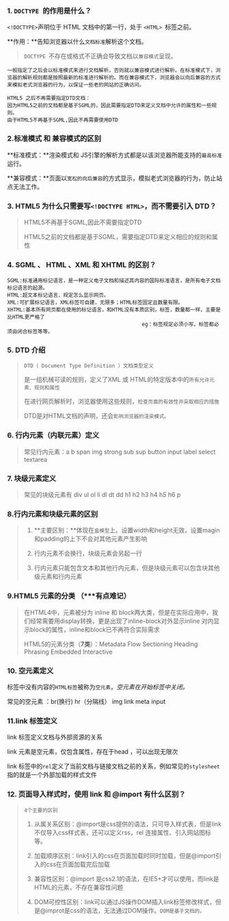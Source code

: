 ### 1. `DOCTYPE `的作用是什么？

`<!DOCTYPE>`声明位于 HTML 文档中的第一行，处于 `<HTML> `标签之前。

**作用：**告知浏览器以什么`文档标准`解析这个文档。

> `DOCTYPE `不存在或格式不正确会导致文档以`兼容模式`呈现。

```
一般指定了之后会以标准模式来进行文档解析，否则就以兼容模式进行解析。在标准模式下，浏览器的解析规则都是按照最新的标准进行解析的。而在兼容模式下，浏览器会以向后兼容的方式来模拟老式浏览器的行为，以保证一些老的网站的正确访问。

HTML5 之后不再需要指定DTD文档：
因为HTML5之前的文档都是基于SGML的，因此需要指定DTD来定义文档中允许的属性和一些规则。
由于HTML5不再基于SGML,因此不再需要使用DTD
```

### 2.标准模式 和 兼容模式的区别

**标准模式：**渲染模式和 JS引擎的解析方式都是以该浏览器所能支持的`最高标准`运行。

**兼容模式：**页面以`宽松的向后兼容`的方式显示，模拟老式浏览器的行为，防止站点无法工作。

### 3. HTML5 为什么只需要写`<!DOCTYPE HTML>`，而不需要引入 DTD？

> HTML5不再基于SGML,因此不需要指定DTD
>
> HTML5之前的文档都是基于SGML，需要指定DTD来定义相应的规则和属性

### 4. SGML 、 HTML 、XML 和 XHTML 的区别？

```
SGML:标准通用标记语言，是一种定义电子文档和描述其内容的国际标准语言，是所有电子文档标记语言的起源。
HTML:超文本标记语言，规定怎么显示网页。
XML:可扩展标记语言，XML标签可自建，无限多；HTML标签固定且数量有限。
XHTML:基本所有网页都在使用的标记语言，和HTML没有本质区别，标签，数量都一样，主要是比HTML更严格了
											eg：标签规定必须小写，标签都必须由闭合标签等等。
```

### 5. DTD 介绍

> `DTD（ Document Type Definition ）文档类型定义`	
>
> 是一组机械可读的规则，定义了XML 或 HTML的特定版本中的`所有允许元素、规则和属性`
>
> 在进行网页解析时，浏览器使用这些规则，`检查页面的有效性并采取相应的措施`
>
> DTD是对HTML文档的声明，还会`影响浏览器的渲染模式。`

### 6. 行内元素（内联元素）定义

> 常见行内元素：a b span img strong sub sup button input label select textarea

### 7. 块级元素定义

> 常见的块级元素有 div ul ol li dl dt dd h1 h2 h3 h4 h5 h6 p

### 8.行内元素和块级元素的区别

> 1. **主要区别：**体现在`盒模型`上。设置width和height无效，设置magin 和padding的上下不会对其他元素产生影响
>
> 2. 行内元素不会换行，块级元素会另起一行
>
> 3. 行内元素只能包含文本和其他行内元素，但是块级元素可以包含块其他级元素和行内元素

### 9.HTML5 元素的分类 （***有点难记）

> 在HTML4中，元素被分为 inline 和 block两大类，但是在实际应用中，我们经常需要用display转换，更是出现了inline-block对外显示inline 对内显示block的属性，inline和block已不再符合实际需求
>
> HTML5的元素分类（**7类**）：Metadata Flow Sectioning Heading Phrasing Embedded Interactive

### 10. 空元素定义

标签中没有内容的`HTML标签`被称为`空元素`，*空元素在开始标签中关闭。*

常见的空元素 ：br(换行)  hr（分隔线） img  link  meta  input

### 11.link 标签定义

link 标签定义文档与外部资源的关系

link 元素是空元素，仅包含属性，存在于head ，可以出现无限次

link 标签中的`rel`定义了当前文档与链接文档之前的关系，例如常见的`stylesheet`指的就是一个外部加载的样式文件

### 12. 页面导入样式时，使用 link 和 @import 有什么区别？

>`4个主要的区别`
>
>1. 从属关系区别：@import是css提供的语法，只可导入样式表，但是link不仅导入css样式表，还可以定义rss，rel 连接属性、引入网站图标等。
>
>2. 加载顺序区别：link引入的css在页面加载时同时加载，但是@import引入的css在页面加载完后加载
>
>3. 兼容性区别：@import 是css2.1的语法，在IE5+才可以使用，而link是HTML的元素，不存在兼容性问题
>
>4. DOM可控性区别：link可以通过JS操作DOM插入link标签修改样式，但是@improt是css的语法，无法通过DOM操作。`DOM是基于文档的。`